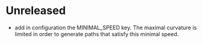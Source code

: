 # Unreleased

- add in configuration the MINIMAL_SPEED key. The maximal curvature is limited in order to generate paths that satisfy this minimal speed.
